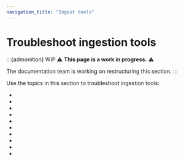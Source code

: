 ```yaml
---
navigation_title: "Ingest tools"
---
```


# Troubleshoot ingestion tools

:::{admonition} WIP
⚠️ **This page is a work in progress.** ⚠️

The documentation team is working on restructuring this section.
:::

Use the topics in this section to troubleshoot ingestion tools:

* [](/troubleshoot/ingest/logstash.md)
* [](/troubleshoot/ingest/fleet/fleet-elastic-agent.md)
* [](/troubleshoot/ingest/beats-loggingplugin/elastic-logging-plugin-for-docker.md)
* []()
* []()
* []()
* []()
* []()
* []()
* []()


